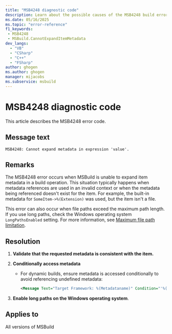 ```yaml
---
title: "MSB4248 diagnostic code"
description: Learn about the possible causes of the MSB4248 build error, and get troubleshooting tips.
ms.date: 05/16/2025
ms.topic: "error-reference"
f1_keywords:
 - MSB4248
 - MSBuild.CannotExpandItemMetadata
dev_langs:
  - "VB"
  - "CSharp"
  - "C++"
  - "FSharp"
author: ghogen
ms.author: ghogen
manager: mijacobs
ms.subservice: msbuild
---
```


# MSB4248 diagnostic code

<!-- :::ErrorDefinitionDescription::: -->
<!-- :::editable-content name="introDescription"::: -->
This article describes the MSB4248 error code.
<!-- :::editable-content-end::: -->

## Message text

<!-- :::editable-content name="messageText"::: -->
`MSB4248: Cannot expand metadata in expression 'value'.`
<!-- :::editable-content-end::: -->
<!-- MSB4248: Cannot expand metadata in expression "{0}". {1} -->

<!-- :::editable-content name="postOutputDescription"::: -->
<!--
{StrBegin="MSB4248: "}UE: This message is shown when metadata cannot be expanded in an expression for some reason e.g. trying to apply
    %(RootDir) to an item-spec that's not a valid path would result in this error.
    LOCALIZATION: "{1}" is a localized message explaining the problem.
-->
## Remarks

The MSB4248 error occurs when MSBuild is unable to expand item metadata in a build operation. This situation typically happens when metadata references are used in an invalid context or when the metadata being referenced doesn't exist for the item. For example, the built-in metadata for `SomeItem->%(Extension)` was used, but the item isn't a file.

This error can also occur when file paths exceed the maximum path length. If you use long paths, check the Windows operating system `LongPathsEnabled` setting. For more information, see [Maximum file path limitation](/windows/win32/fileio/maximum-file-path-limitation?tabs=cmd).

## Resolution

1. **Validate that the requested metadata is consistent with the item.**

1. **Conditionally access metadata**
   - For dynamic builds, ensure metadata is accessed conditionally to avoid referencing undefined metadata:

     ```xml
     <Message Text="Target Framework: %(Metadataname)" Condition="'%(Metadataname)' != ''" />
     ```

1. **Enable long paths on the Windows operating system**.

<!-- :::editable-content-end::: -->
<!-- :::ErrorDefinitionDescription-end::: -->

## Applies to

All versions of MSBuild
